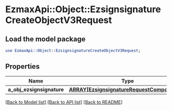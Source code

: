 # EzmaxApi::Object::EzsignsignatureCreateObjectV3Request

## Load the model package
```perl
use EzmaxApi::Object::EzsignsignatureCreateObjectV3Request;
```

## Properties
Name | Type | Description | Notes
------------ | ------------- | ------------- | -------------
**a_obj_ezsignsignature** | [**ARRAY[EzsignsignatureRequestCompoundV2]**](EzsignsignatureRequestCompoundV2.md) |  | 

[[Back to Model list]](../README.md#documentation-for-models) [[Back to API list]](../README.md#documentation-for-api-endpoints) [[Back to README]](../README.md)


